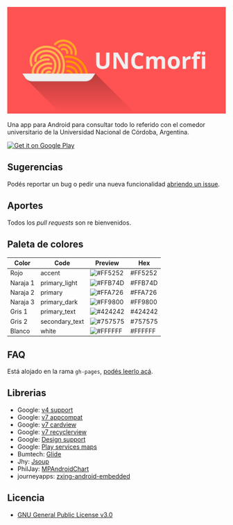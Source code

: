 ![](resources/UNCmorfi-banner.png)

Una app para Android para consultar todo lo referido con el comedor universitario de la Universidad Nacional de Córdoba, Argentina.

<a href='https://play.google.com/store/apps/details?id=com.uncmorfi'>
  <img alt='Get it on Google Play' src='https://play.google.com/intl/en_us/badges/images/generic/en_badge_web_generic.png' width="200"/>
</a>

## Sugerencias
Podés reportar un bug o pedir una nueva funcionalidad [abriendo un issue](https://github.com/AIDEA775/UNCmorfi/issues/new).

## Aportes
Todos los _pull requests_ son re bienvenidos.

## Paleta de colores
Color | Code | Preview | Hex
--- | --- | --- | ---
Rojo | accent | ![#FF5252](https://placehold.it/15/FF5252/000000?text=+) | #FF5252
Naraja 1 | primary_light | ![#FFB74D](https://placehold.it/15/FFB74D/000000?text=+) | #FFB74D
Naraja 2 | primary | ![#FFA726](https://placehold.it/15/FFA726/000000?text=+) | #FFA726
Naraja 3 | primary_dark | ![#FF9800](https://placehold.it/15/FF9800/000000?text=+) | #FF9800
Gris 1 | primary_text | ![#424242](https://placehold.it/15/424242/000000?text=+) | #424242
Gris 2 | secondary_text | ![#757575](https://placehold.it/15/757575/000000?text=+) | #757575
Blanco | white | ![#FFFFFF](https://placehold.it/15/FFFFFF/000000?text=+) | #FFFFFF

## FAQ
Está alojado en la rama `gh-pages`, [podés leerlo acá](https://aidea775.github.io/UNCmorfi/).

## Librerias
* Google: [v4 support](https://developer.android.com/topic/libraries/support-library/features.html#v4)
* Google: [v7 appcompat](https://developer.android.com/topic/libraries/support-library/features.html#v7-appcompat)
* Google: [v7 cardview](https://developer.android.com/topic/libraries/support-library/features.html#v7-cardview)
* Google: [v7 recyclerview](https://developer.android.com/topic/libraries/support-library/features.html#v7-recyclerview)
* Google: [Design support](https://developer.android.com/topic/libraries/support-library/features.html#design)
* Google: [Play services maps](https://developers.google.com/maps/documentation/android-api/)
* Bumtech: [Glide](https://github.com/bumptech/glide)
* Jhy: [Jsoup](https://github.com/jhy/jsoup)
* PhilJay: [MPAndroidChart](https://github.com/PhilJay/MPAndroidChart)
* journeyapps: [zxing-android-embedded](https://github.com/journeyapps/zxing-android-embedded)

## Licencia
* [GNU General Public License v3.0](./LICENSE)
